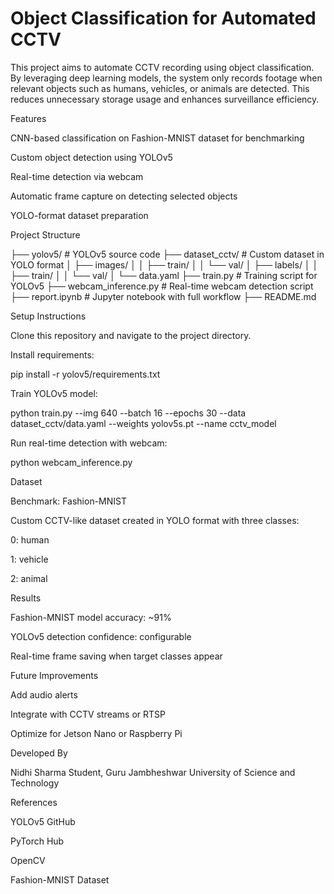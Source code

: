 # **Object Classification for Automated CCTV**

This project aims to automate CCTV recording using object classification. By leveraging deep learning models, the system only records footage when relevant objects such as humans, vehicles, or animals are detected. This reduces unnecessary storage usage and enhances surveillance efficiency.

Features

CNN-based classification on Fashion-MNIST dataset for benchmarking

Custom object detection using YOLOv5

Real-time detection via webcam

Automatic frame capture on detecting selected objects

YOLO-format dataset preparation

Project Structure

├── yolov5/                      # YOLOv5 source code
├── dataset_cctv/                # Custom dataset in YOLO format
│   ├── images/
│   │   ├── train/
│   │   └── val/
│   ├── labels/
│   │   ├── train/
│   │   └── val/
│   └── data.yaml
├── train.py                     # Training script for YOLOv5
├── webcam_inference.py          # Real-time webcam detection script
├── report.ipynb                 # Jupyter notebook with full workflow
├── README.md

Setup Instructions

Clone this repository and navigate to the project directory.

Install requirements:

pip install -r yolov5/requirements.txt

Train YOLOv5 model:

python train.py --img 640 --batch 16 --epochs 30 --data dataset_cctv/data.yaml --weights yolov5s.pt --name cctv_model

Run real-time detection with webcam:

python webcam_inference.py

Dataset

Benchmark: Fashion-MNIST

Custom CCTV-like dataset created in YOLO format with three classes:

0: human

1: vehicle

2: animal

Results

Fashion-MNIST model accuracy: ~91%

YOLOv5 detection confidence: configurable

Real-time frame saving when target classes appear

Future Improvements

Add audio alerts

Integrate with CCTV streams or RTSP

Optimize for Jetson Nano or Raspberry Pi

Developed By

Nidhi Sharma
Student, Guru Jambheshwar University of Science and Technology

References

YOLOv5 GitHub

PyTorch Hub

OpenCV

Fashion-MNIST Dataset

